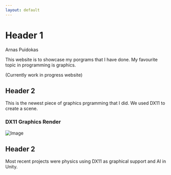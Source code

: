 ```yaml
---
layout: default
---
```


# Header 1

Arnas Puidokas 

This website is to showcase my porgrams that I have done. My favourite topic in programming is graphics.

(Currently work in progress website)

## Header 2

This is the newest piece of graphics prgramming that I did. We used DX11 to create a scene.

### DX11 Graphics Render
![Image](https://github.com/user-attachments/assets/b0019e32-9e9c-4b87-9c6b-6eeac1c4e1c9)

## Header 2
Most recent projects were physics using DX11 as graphical support and AI in Unity.

